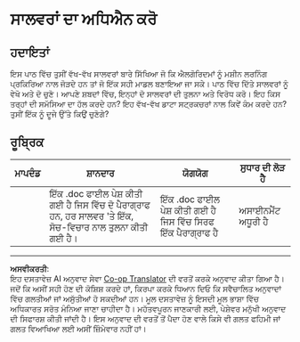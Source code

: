 <!--
CO_OP_TRANSLATOR_METADATA:
{
  "original_hash": "de6025f96841498b0577e9d1aee18d1f",
  "translation_date": "2025-08-29T17:52:10+00:00",
  "source_file": "4-Classification/2-Classifiers-1/assignment.md",
  "language_code": "pa"
}
-->
# ਸਾਲਵਰਾਂ ਦਾ ਅਧਿਐਨ ਕਰੋ
## ਹਦਾਇਤਾਂ

ਇਸ ਪਾਠ ਵਿੱਚ ਤੁਸੀਂ ਵੱਖ-ਵੱਖ ਸਾਲਵਰਾਂ ਬਾਰੇ ਸਿੱਖਿਆ ਜੋ ਕਿ ਐਲਗੋਰਿਦਮਾਂ ਨੂੰ ਮਸ਼ੀਨ ਲਰਨਿੰਗ ਪ੍ਰਕਿਰਿਆ ਨਾਲ ਜੋੜਦੇ ਹਨ ਤਾਂ ਜੋ ਇੱਕ ਸਹੀ ਮਾਡਲ ਬਣਾਇਆ ਜਾ ਸਕੇ। ਪਾਠ ਵਿੱਚ ਦਿੱਤੇ ਸਾਲਵਰਾਂ ਨੂੰ ਵੇਖੋ ਅਤੇ ਦੋ ਚੁਣੋ। ਆਪਣੇ ਸ਼ਬਦਾਂ ਵਿੱਚ, ਇਨ੍ਹਾਂ ਦੋ ਸਾਲਵਰਾਂ ਦੀ ਤੁਲਨਾ ਅਤੇ ਵਿਰੋਧ ਕਰੋ। ਇਹ ਕਿਸ ਤਰ੍ਹਾਂ ਦੀ ਸਮੱਸਿਆ ਦਾ ਹੱਲ ਕਰਦੇ ਹਨ? ਇਹ ਵੱਖ-ਵੱਖ ਡਾਟਾ ਸਟ੍ਰਕਚਰਾਂ ਨਾਲ ਕਿਵੇਂ ਕੰਮ ਕਰਦੇ ਹਨ? ਤੁਸੀਂ ਇੱਕ ਨੂੰ ਦੂਜੇ ਉੱਤੇ ਕਿਉਂ ਚੁਣੋਗੇ?

## ਰੂਬ੍ਰਿਕ

| ਮਾਪਦੰਡ | ਸ਼ਾਨਦਾਰ                                                                                      | ਯੋਗਯੋਗ                                         | ਸੁਧਾਰ ਦੀ ਲੋੜ ਹੈ            |
| -------- | ---------------------------------------------------------------------------------------------- | ------------------------------------------------ | ---------------------------- |
|          | ਇੱਕ .doc ਫਾਈਲ ਪੇਸ਼ ਕੀਤੀ ਗਈ ਹੈ ਜਿਸ ਵਿੱਚ ਦੋ ਪੈਰਾਗ੍ਰਾਫ ਹਨ, ਹਰ ਸਾਲਵਰ 'ਤੇ ਇੱਕ, ਸੋਚ-ਵਿਚਾਰ ਨਾਲ ਤੁਲਨਾ ਕੀਤੀ ਗਈ ਹੈ। | ਇੱਕ .doc ਫਾਈਲ ਪੇਸ਼ ਕੀਤੀ ਗਈ ਹੈ ਜਿਸ ਵਿੱਚ ਸਿਰਫ ਇੱਕ ਪੈਰਾਗ੍ਰਾਫ ਹੈ | ਅਸਾਈਨਮੈਂਟ ਅਧੂਰੀ ਹੈ |

---

**ਅਸਵੀਕਰਤੀ**:  
ਇਹ ਦਸਤਾਵੇਜ਼ AI ਅਨੁਵਾਦ ਸੇਵਾ [Co-op Translator](https://github.com/Azure/co-op-translator) ਦੀ ਵਰਤੋਂ ਕਰਕੇ ਅਨੁਵਾਦ ਕੀਤਾ ਗਿਆ ਹੈ। ਜਦੋਂ ਕਿ ਅਸੀਂ ਸਹੀ ਹੋਣ ਦੀ ਕੋਸ਼ਿਸ਼ ਕਰਦੇ ਹਾਂ, ਕਿਰਪਾ ਕਰਕੇ ਧਿਆਨ ਦਿਓ ਕਿ ਸਵੈਚਾਲਿਤ ਅਨੁਵਾਦਾਂ ਵਿੱਚ ਗਲਤੀਆਂ ਜਾਂ ਅਸੁੱਤੀਆਂ ਹੋ ਸਕਦੀਆਂ ਹਨ। ਮੂਲ ਦਸਤਾਵੇਜ਼ ਨੂੰ ਇਸਦੀ ਮੂਲ ਭਾਸ਼ਾ ਵਿੱਚ ਅਧਿਕਾਰਤ ਸਰੋਤ ਮੰਨਿਆ ਜਾਣਾ ਚਾਹੀਦਾ ਹੈ। ਮਹੱਤਵਪੂਰਨ ਜਾਣਕਾਰੀ ਲਈ, ਪੇਸ਼ੇਵਰ ਮਨੁੱਖੀ ਅਨੁਵਾਦ ਦੀ ਸਿਫਾਰਸ਼ ਕੀਤੀ ਜਾਂਦੀ ਹੈ। ਇਸ ਅਨੁਵਾਦ ਦੀ ਵਰਤੋਂ ਤੋਂ ਪੈਦਾ ਹੋਣ ਵਾਲੇ ਕਿਸੇ ਵੀ ਗਲਤ ਫਹਿਮੀ ਜਾਂ ਗਲਤ ਵਿਆਖਿਆ ਲਈ ਅਸੀਂ ਜ਼ਿੰਮੇਵਾਰ ਨਹੀਂ ਹਾਂ।
